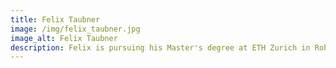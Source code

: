 ```yaml
---
title: Felix Taubner
image: /img/felix_taubner.jpg
image_alt: Felix Taubner
description: Felix is pursuing his Master's degree at ETH Zurich in Robotics, Systems and Control. His focus is on perception, computer vision and localization. At incon.ai, he is currently completing an internship, before beginning his Master's thesis.
---
```

